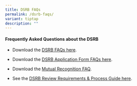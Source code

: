 ```yaml
---
title: DSRB FAQs
permalink: /dsrb-faqs/
variant: tiptap
description: ""
---
```

<h4><strong>Frequently Asked Questions about the DSRB</strong></h4>
<ul data-tight="true" class="tight">
<li>
<p>Download the <a href="/files/Ethics/General_FAQs_v290925.pdf" rel="noopener nofollow" target="_blank">DSRB FAQs here</a>.</p>
</li>
<li>
<p>Download the <a href="/files/Ethics/FAQs_DSRB_Application_Form.pdf" rel="noopener noreferrer nofollow" target="_blank">DSRB Application Form FAQs here</a>.</p>
</li>
<li>
<p>Download the <a href="/files/Ethics/Mutual_Recognition_FAQ___260925.pdf" rel="noopener nofollow" target="_blank">Mutual Recognition FAQ</a>.</p>
</li>
<li>
<p>See the <a href="/dsrb-reviewguide/" rel="noopener nofollow" target="_blank">DSRB Review Requirements &amp; Process Guide here</a>.</p>
</li>
</ul>
<p></p>